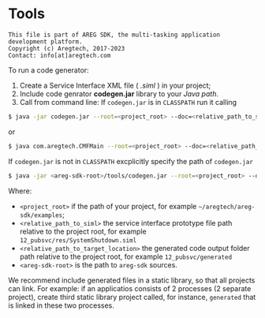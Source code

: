 # Tools

```
This file is part of AREG SDK, the multi-tasking application development platform.
Copyright (c) Aregtech, 2017-2023
Contact: info[at]aregtech.com
```
To run a code generator:
1. Create a Service Interface XML file ( _.siml_ ) in your project;
2. Include code genrator **codegen.jar** library to your _Java path_.
3. Call from command line:
If `codegen.jar` is in `CLASSPATH` run it calling
```bash
$ java -jar codegen.jar --root=<project_root> --doc=<relative_path_to_siml> --target=<relative_path_to_target_location>
```
or
```bash
$ java com.aregtech.CMFMain --root=<project_root> --doc=<relative_path_to_siml> --target=<relative_path_to_target_location>
```
If `codegen.jar` is not in `CLASSPATH` excplicitly specify the path of `codegen.jar`
```bash
$ java -jar <areg-sdk-root>/tools/codegen.jar --root=<project_root> --doc=<relative_path_to_siml> --target=<relative_path_to_target_location>
```

Where:
- `<project_root>` if the path of your project, for example `~/aregtech/areg-sdk/examples`;
- `<relative_path_to_siml>` the service interface prototype file path relative to the project root, for example `12_pubsvc/res/SystemShutdown.siml`
- `<relative_path_to_target_location>` the generated code output folder path relative to the project root, for example `12_pubsvc/generated`
- `<areg-sdk-root>` is the path to `areg-sdk` sources.

We recommend include generated files in a static library, so that all projects can link. For example: if an applicatios consists of 2 processes (2 separate project), create third static library project called, for instance, `generated` that is linked in these two processes.
